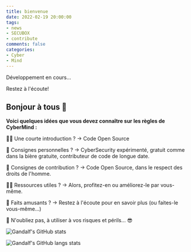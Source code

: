 ```yaml
---
title: bienvenue
date: 2022-02-19 20:00:00
tags: 
- news
- SECUBOX
- contribute
comments: false
categories: 
- Cyber
- Mind
---
```


Développement en cours…

Restez à l'écoute!

## Bonjour à tous 👋

**Voici quelques idées que vous devez connaître sur les règles de CyberMind :**

🙋‍♀️ Une courte introduction ?
-> Code Open Source
<!-- more -->

🌈 Consignes personnelles ?
-> CyberSecurity expérimenté, gratuit comme dans la bière gratuite, contributeur de code de longue date.

🌈 Consignes de contribution ?
-> Code Open Source, dans le respect des droits de l'homme.

👩‍💻 Ressources utiles ?
-> Alors, profitez-en ou améliorez-le par vous-même.

🍿 Faits amusants ?
-> Restez à l'écoute pour en savoir plus (ou faites-le vous-même…)

🧙 N'oubliez pas, à utiliser à vos risques et périls… 😎

![Gandalf's GitHub stats](https://github-readme-stats.vercel.app/api?username=erdoukki&count_private=true&show_icons=true&theme=gotham)

![Gandalf's GitHub langs stats](https://github-readme-stats.vercel.app/api/top-langs?username=erdoukki&count_private=true&show_icons=true&theme=gotham)